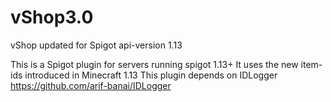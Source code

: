 # vShop3.0
vShop updated for Spigot api-version 1.13

This is a Spigot plugin for servers running spigot 1.13+
It uses the new item-ids introduced in Minecraft 1.13
This plugin depends on IDLogger https://github.com/arif-banai/IDLogger
